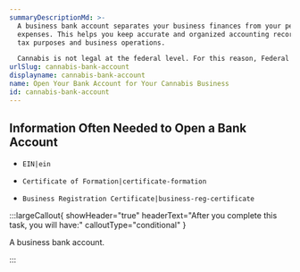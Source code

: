 ```yaml
---
summaryDescriptionMd: >-
  A business bank account separates your business finances from your personal
  expenses. This helps you keep accurate and organized accounting records for
  tax purposes and business operations.

  Cannabis is not legal at the federal level. For this reason, Federal Deposit Insurance Corporation - insured (FDIC) banks cannot open accounts for cannabis businesses. Confirm your bank is able to service cannabis businesses, their document requirements, services, and fees.
urlSlug: cannabis-bank-account
displayname: cannabis-bank-account
name: Open Your Bank Account for Your Cannabis Business
id: cannabis-bank-account
---
```


## Information Often Needed to Open a Bank Account

- `EIN|ein`

- `Certificate of Formation|certificate-formation`

- `Business Registration Certificate|business-reg-certificate`

:::largeCallout{ showHeader="true" headerText="After you complete this task, you will have:" calloutType="conditional" }

A business bank account.

:::
